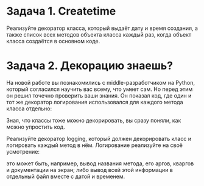 # Задача 1. Createtime

Реализуйте декоратор класса, который выдаёт дату и время создания, а также список всех методов объекта класса каждый раз, когда объект класса создаётся в основном коде.



# Задача 2. Декорацию знаешь?

На новой работе вы познакомились с middle-разработчиком на Python, который согласился научить вас всему, что умеет сам. Но перед этим он решил точечно проверить ваши знания. Он показал код, где один и тот же декоратор логирования использовался для каждого метода класса отдельно:


Зная, что классы тоже можно декорировать, вы сразу поняли, как можно упростить код.

Реализуйте декоратор logging, который должен декорировать класс и логировать каждый метод в нём. Логирование реализуйте на своё усмотрение: 

это может быть, например, вывод названия метода, его аргов, кваргов и документации на экран;
либо вывод всей этой информации в отдельный файл вместе с датой и временем.